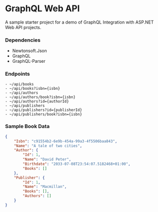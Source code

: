 # GraphQL Web API

A sample starter project for a demo of GraphQL Integration with ASP.NET Web API projects.

### Dependencies

- Newtonsoft.Json
- GraphQL
- GraphQL-Parser

### Endpoints

```
- ~/api/books
- ~/api/books?isbn={isbn}
- ~/api/authors
- ~/api/authors/book?isbn={isbn}
- ~/api/authors?id={authorId}
- ~/api/publishers
- ~/api/publishers?id={publisherId}
- ~/api/publishers/book?isbn={isbn}
```

### Sample Book Data

```json
{
    "Isbn": "c91554b2-6e9b-454a-99a3-4f5506baa843",
    "Name": "A tale of two cities",
    "Author": {
        "Id": 1,
        "Name": "David Peter",
        "Birthdate": "2033-07-08T23:54:07.5182468+01:00",
        "Books": []
    },
    "Publisher": {
        "Id": 1,
        "Name": "Macmillan",
        "Books": [],
        "Authors": []
    }
}
```